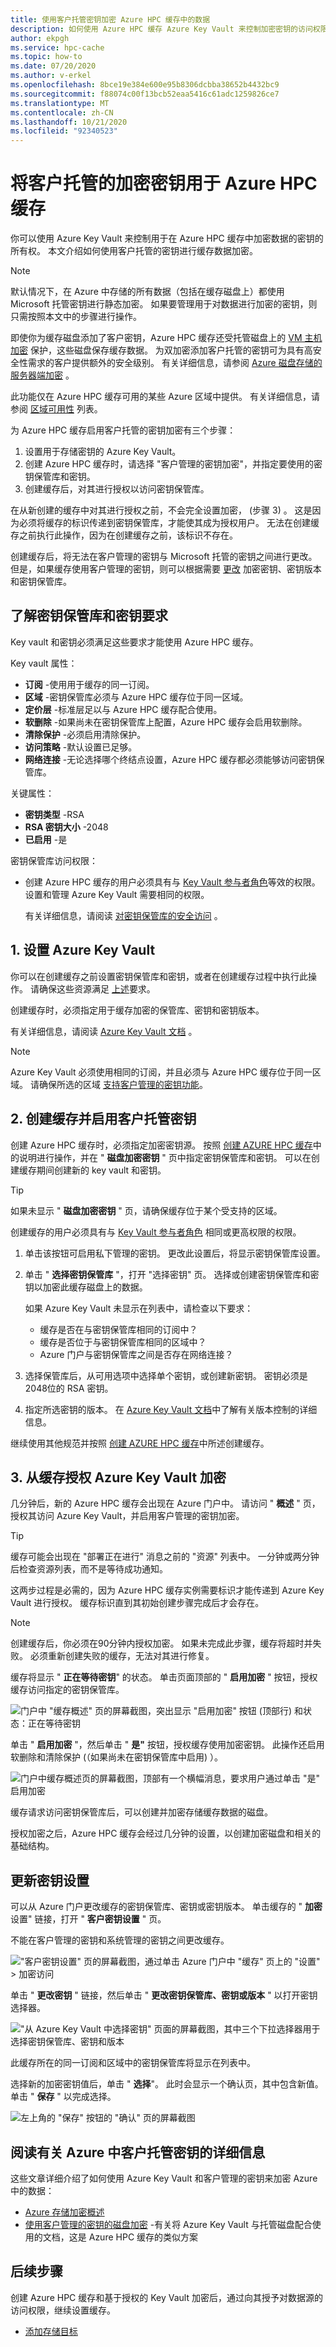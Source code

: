 ```yaml
---
title: 使用客户托管密钥加密 Azure HPC 缓存中的数据
description: 如何使用 Azure HPC 缓存 Azure Key Vault 来控制加密密钥的访问权限，而不是使用默认的 Microsoft 托管的加密密钥
author: ekpgh
ms.service: hpc-cache
ms.topic: how-to
ms.date: 07/20/2020
ms.author: v-erkel
ms.openlocfilehash: 8bce19e384e600e95b8306dcbba38652b4432bc9
ms.sourcegitcommit: f88074c00f13bcb52eaa5416c61adc1259826ce7
ms.translationtype: MT
ms.contentlocale: zh-CN
ms.lasthandoff: 10/21/2020
ms.locfileid: "92340523"
---
```

# <a name="use-customer-managed-encryption-keys-for-azure-hpc-cache"></a>将客户托管的加密密钥用于 Azure HPC 缓存

你可以使用 Azure Key Vault 来控制用于在 Azure HPC 缓存中加密数据的密钥的所有权。 本文介绍如何使用客户托管的密钥进行缓存数据加密。

> [!NOTE]
> 默认情况下，在 Azure 中存储的所有数据（包括在缓存磁盘上）都使用 Microsoft 托管密钥进行静态加密。 如果要管理用于对数据进行加密的密钥，则只需按照本文中的步骤进行操作。

即使你为缓存磁盘添加了客户密钥，Azure HPC 缓存还受托管磁盘上的 [VM 主机加密](../virtual-machines/linux/disk-encryption.md#encryption-at-host---end-to-end-encryption-for-your-vm-data) 保护，这些磁盘保存缓存数据。 为双加密添加客户托管的密钥可为具有高安全性需求的客户提供额外的安全级别。 有关详细信息，请参阅 [Azure 磁盘存储的服务器端加密](../virtual-machines/linux/disk-encryption.md) 。

此功能仅在 Azure HPC 缓存可用的某些 Azure 区域中提供。 有关详细信息，请参阅 [区域可用性](hpc-cache-overview.md#region-availability) 列表。

为 Azure HPC 缓存启用客户托管的密钥加密有三个步骤：

1. 设置用于存储密钥的 Azure Key Vault。
1. 创建 Azure HPC 缓存时，请选择 "客户管理的密钥加密"，并指定要使用的密钥保管库和密钥。
1. 创建缓存后，对其进行授权以访问密钥保管库。

在从新创建的缓存中对其进行授权之前，不会完全设置加密， (步骤 3) 。 这是因为必须将缓存的标识传递到密钥保管库，才能使其成为授权用户。 无法在创建缓存之前执行此操作，因为在创建缓存之前，该标识不存在。

创建缓存后，将无法在客户管理的密钥与 Microsoft 托管的密钥之间进行更改。 但是，如果缓存使用客户管理的密钥，则可以根据需要 [更改](#update-key-settings) 加密密钥、密钥版本和密钥保管库。

## <a name="understand-key-vault-and-key-requirements"></a>了解密钥保管库和密钥要求

Key vault 和密钥必须满足这些要求才能使用 Azure HPC 缓存。

Key vault 属性：

* **订阅** -使用用于缓存的同一订阅。
* **区域** -密钥保管库必须与 Azure HPC 缓存位于同一区域。
* **定价层** -标准层足以与 Azure HPC 缓存配合使用。
* **软删除** -如果尚未在密钥保管库上配置，Azure HPC 缓存会启用软删除。
* **清除保护** -必须启用清除保护。
* **访问策略** -默认设置已足够。
* **网络连接** -无论选择哪个终结点设置，Azure HPC 缓存都必须能够访问密钥保管库。

关键属性：

* **密钥类型** -RSA
* **RSA 密钥大小** -2048
* **已启用** -是

密钥保管库访问权限：

* 创建 Azure HPC 缓存的用户必须具有与 [Key Vault 参与者角色](../role-based-access-control/built-in-roles.md#key-vault-contributor)等效的权限。 设置和管理 Azure Key Vault 需要相同的权限。

  有关详细信息，请阅读 [对密钥保管库的安全访问](../key-vault/general/secure-your-key-vault.md) 。

## <a name="1-set-up-azure-key-vault"></a>1. 设置 Azure Key Vault

你可以在创建缓存之前设置密钥保管库和密钥，或者在创建缓存过程中执行此操作。 请确保这些资源满足 [上述](#understand-key-vault-and-key-requirements)要求。

创建缓存时，必须指定用于缓存加密的保管库、密钥和密钥版本。

有关详细信息，请阅读 [Azure Key Vault 文档](../key-vault/general/overview.md) 。

> [!NOTE]
> Azure Key Vault 必须使用相同的订阅，并且必须与 Azure HPC 缓存位于同一区域。 请确保所选的区域 [支持客户管理的密钥功能](hpc-cache-overview.md#region-availability)。

## <a name="2-create-the-cache-with-customer-managed-keys-enabled"></a>2. 创建缓存并启用客户托管密钥

创建 Azure HPC 缓存时，必须指定加密密钥源。 按照 [创建 AZURE HPC 缓存](hpc-cache-create.md)中的说明进行操作，并在 " **磁盘加密密钥** " 页中指定密钥保管库和密钥。 可以在创建缓存期间创建新的 key vault 和密钥。

> [!TIP]
> 如果未显示 " **磁盘加密密钥** " 页，请确保缓存位于某个受支持的区域。

创建缓存的用户必须具有与 [Key Vault 参与者角色](../role-based-access-control/built-in-roles.md#key-vault-contributor) 相同或更高权限的权限。

1. 单击该按钮可启用私下管理的密钥。 更改此设置后，将显示密钥保管库设置。

1. 单击 " **选择密钥保管库** "，打开 "选择密钥" 页。 选择或创建密钥保管库和密钥以加密此缓存磁盘上的数据。

   如果 Azure Key Vault 未显示在列表中，请检查以下要求：

   * 缓存是否在与密钥保管库相同的订阅中？
   * 缓存是否位于与密钥保管库相同的区域中？
   * Azure 门户与密钥保管库之间是否存在网络连接？

1. 选择保管库后，从可用选项中选择单个密钥，或创建新密钥。 密钥必须是2048位的 RSA 密钥。

1. 指定所选密钥的版本。 在 [Azure Key Vault 文档](../key-vault/general/about-keys-secrets-certificates.md#objects-identifiers-and-versioning)中了解有关版本控制的详细信息。

继续使用其他规范并按照 [创建 AZURE HPC 缓存](hpc-cache-create.md)中所述创建缓存。

## <a name="3-authorize-azure-key-vault-encryption-from-the-cache"></a>3. 从缓存授权 Azure Key Vault 加密
<!-- header is linked from create article, update if changed -->

几分钟后，新的 Azure HPC 缓存会出现在 Azure 门户中。 请访问 " **概述** " 页，授权其访问 Azure Key Vault，并启用客户管理的密钥加密。

> [!TIP]
> 缓存可能会出现在 "部署正在进行" 消息之前的 "资源" 列表中。 一分钟或两分钟后检查资源列表，而不是等待成功通知。

这两步过程是必需的，因为 Azure HPC 缓存实例需要标识才能传递到 Azure Key Vault 进行授权。 缓存标识直到其初始创建步骤完成后才会存在。

> [!NOTE]
> 创建缓存后，你必须在90分钟内授权加密。 如果未完成此步骤，缓存将超时并失败。 必须重新创建失败的缓存，无法对其进行修复。

缓存将显示 " **正在等待密钥**" 的状态。 单击页面顶部的 " **启用加密** " 按钮，授权缓存访问指定的密钥保管库。

![门户中 "缓存概述" 页的屏幕截图，突出显示 "启用加密" 按钮 (顶部行) 和状态：正在等待密钥](media/waiting-for-key.png)

单击 " **启用加密** "，然后单击 " **是"** 按钮，授权缓存使用加密密钥。 此操作还启用软删除和清除保护 (（如果尚未在密钥保管库中启用) ）。

![门户中缓存概述页的屏幕截图，顶部有一个横幅消息，要求用户通过单击 "是" 启用加密](media/enable-keyvault.png)

缓存请求访问密钥保管库后，可以创建并加密存储缓存数据的磁盘。

授权加密之后，Azure HPC 缓存会经过几分钟的设置，以创建加密磁盘和相关的基础结构。

## <a name="update-key-settings"></a>更新密钥设置

可以从 Azure 门户更改缓存的密钥保管库、密钥或密钥版本。 单击缓存的 " **加密** 设置" 链接，打开 " **客户密钥设置** " 页。

不能在客户管理的密钥和系统管理的密钥之间更改缓存。

!["客户密钥设置" 页的屏幕截图，通过单击 Azure 门户中 "缓存" 页上的 "设置" > 加密访问](media/change-key-click.png)

单击 " **更改密钥** " 链接，然后单击 " **更改密钥保管库、密钥或版本** " 以打开密钥选择器。

!["从 Azure Key Vault 中选择密钥" 页面的屏幕截图，其中三个下拉选择器用于选择密钥保管库、密钥和版本](media/select-new-key.png)

此缓存所在的同一订阅和区域中的密钥保管库将显示在列表中。

选择新的加密密钥值后，单击 " **选择**"。 此时会显示一个确认页，其中包含新值。 单击 " **保存** " 以完成选择。

![左上角的 "保存" 按钮的 "确认" 页的屏幕截图](media/save-key-settings.png)

## <a name="read-more-about-customer-managed-keys-in-azure"></a>阅读有关 Azure 中客户托管密钥的详细信息

这些文章详细介绍了如何使用 Azure Key Vault 和客户管理的密钥来加密 Azure 中的数据：

* [Azure 存储加密概述](../storage/common/storage-service-encryption.md)
* [使用客户管理的密钥的磁盘加密](../virtual-machines/linux/disk-encryption.md#customer-managed-keys) -有关将 Azure Key Vault 与托管磁盘配合使用的文档，这是 Azure HPC 缓存的类似方案

## <a name="next-steps"></a>后续步骤

创建 Azure HPC 缓存和基于授权的 Key Vault 加密后，通过向其授予对数据源的访问权限，继续设置缓存。

* [添加存储目标](hpc-cache-add-storage.md)
